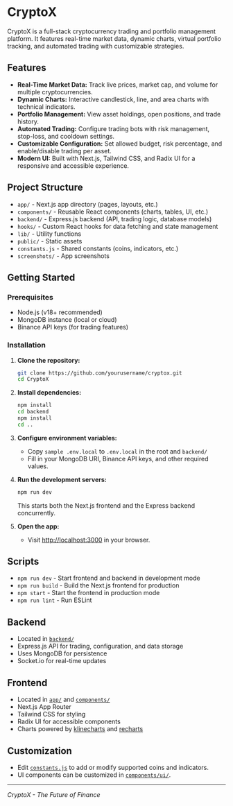 # CryptoX

CryptoX is a full-stack cryptocurrency trading and portfolio management platform. It features real-time market data, dynamic charts, virtual portfolio tracking, and automated trading with customizable strategies.

## Features

- **Real-Time Market Data:** Track live prices, market cap, and volume for multiple cryptocurrencies.
- **Dynamic Charts:** Interactive candlestick, line, and area charts with technical indicators.
- **Portfolio Management:** View asset holdings, open positions, and trade history.
- **Automated Trading:** Configure trading bots with risk management, stop-loss, and cooldown settings.
- **Customizable Configuration:** Set allowed budget, risk percentage, and enable/disable trading per asset.
- **Modern UI:** Built with Next.js, Tailwind CSS, and Radix UI for a responsive and accessible experience.

## Project Structure

- `app/` - Next.js app directory (pages, layouts, etc.)
- `components/` - Reusable React components (charts, tables, UI, etc.)
- `backend/` - Express.js backend (API, trading logic, database models)
- `hooks/` - Custom React hooks for data fetching and state management
- `lib/` - Utility functions
- `public/` - Static assets
- `constants.js` - Shared constants (coins, indicators, etc.)
- `screenshots/` - App screenshots

## Getting Started

### Prerequisites

- Node.js (v18+ recommended)
- MongoDB instance (local or cloud)
- Binance API keys (for trading features)

### Installation

1. **Clone the repository:**
   ```sh
   git clone https://github.com/yourusername/cryptox.git
   cd CryptoX
   ```

2. **Install dependencies:**
   ```sh
   npm install
   cd backend
   npm install
   cd ..
   ```

3. **Configure environment variables:**
   - Copy `sample .env.local` to `.env.local` in the root and `backend/`
   - Fill in your MongoDB URI, Binance API keys, and other required values.

4. **Run the development servers:**
   ```sh
   npm run dev
   ```
   This starts both the Next.js frontend and the Express backend concurrently.

5. **Open the app:**
   - Visit [http://localhost:3000](http://localhost:3000) in your browser.

## Scripts

- `npm run dev` - Start frontend and backend in development mode
- `npm run build` - Build the Next.js frontend for production
- `npm start` - Start the frontend in production mode
- `npm run lint` - Run ESLint

## Backend

- Located in [`backend/`](backend/)
- Express.js API for trading, configuration, and data storage
- Uses MongoDB for persistence
- Socket.io for real-time updates

## Frontend

- Located in [`app/`](app/) and [`components/`](components/)
- Next.js App Router
- Tailwind CSS for styling
- Radix UI for accessible components
- Charts powered by [klinecharts](https://github.com/klinecharts/klinecharts) and [recharts](https://recharts.org/)

## Customization

- Edit [`constants.js`](constants.js) to add or modify supported coins and indicators.
- UI components can be customized in [`components/ui/`](components/ui/).


---

*CryptoX - The Future of Finance*
